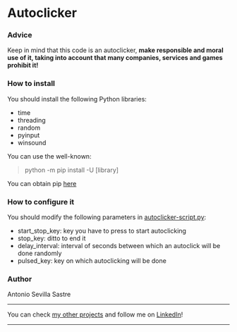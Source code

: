 # Autoclicker 

### Advice
Keep in mind that this code is an autoclicker, ****make responsible and moral use of it, taking into account that many companies, services and games prohibit it!****

### How to install
You should install the following Python libraries:
- time
- threading
- random
- pyinput
- winsound
  
You can use the well-known:
> python -m pip install -U [library]

You can obtain pip [here](https://pypi.org/project/pip/)

### How to configure it
You should modify the following parameters in [autoclicker-script.py](https://github.com/asevillasastre/Autoclicker/blob/main/autoclicker-script.py):
- start_stop_key: key you have to press to start autoclicking
- stop_key: ditto to end it
- delay_interval: interval of seconds between which an autoclick will be done randomly
- pulsed_key: key on which autoclicking will be done

### Author
Antonio Sevilla Sastre

-----------------------------------------------------------------------------

You can check [my other projects](https://github.com/asevillasastre?tab=repositories) and follow me on [LinkedIn](https://www.linkedin.com/in/asevillasastre/)!

-----------------------------------------------------------------------------
